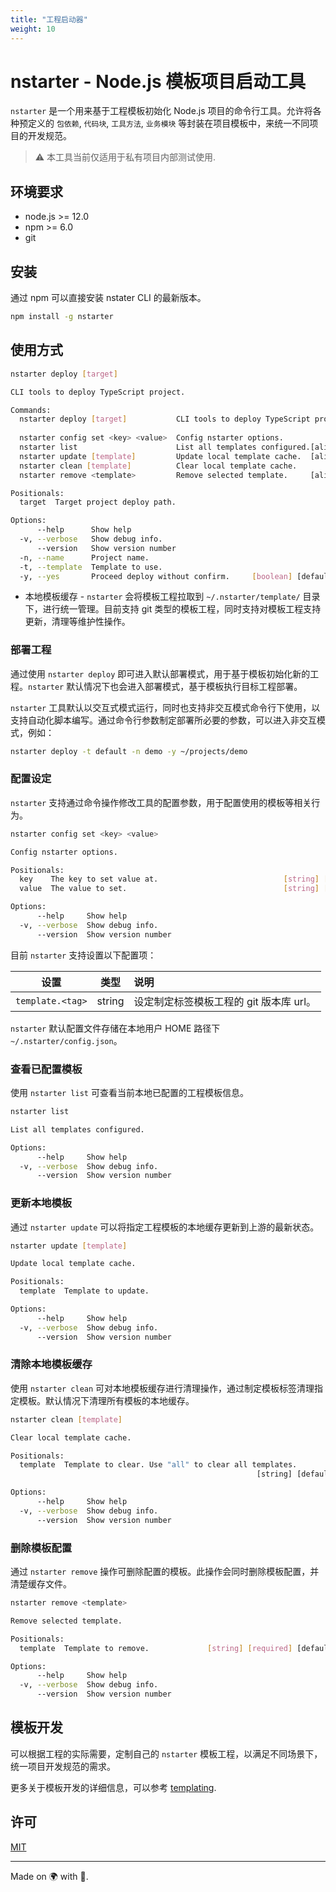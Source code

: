 ```yaml
---
title: "工程启动器"
weight: 10
---
```


# nstarter - Node.js 模板项目启动工具

`nstarter` 是一个用来基于工程模板初始化 Node.js 项目的命令行工具。允许将各种预定义的 `包依赖`, `代码块`, `工具方法`, `业务模块` 等封装在项目模板中，来统一不同项目的开发规范。

> ⚠ 本工具当前仅适用于私有项目内部测试使用.

## 环境要求

* node.js >= 12.0
* npm >= 6.0
* git


## 安装

通过 npm 可以直接安装 nstater CLI 的最新版本。

```bash
npm install -g nstarter
```

## 使用方式

```bash
nstarter deploy [target]

CLI tools to deploy TypeScript project.

Commands:
  nstarter deploy [target]           CLI tools to deploy TypeScript project.
                                                                       [default]
  nstarter config set <key> <value>  Config nstarter options.
  nstarter list                      List all templates configured.[aliases: ls]
  nstarter update [template]         Update local template cache.  [aliases: up]
  nstarter clean [template]          Clear local template cache.
  nstarter remove <template>         Remove selected template.     [aliases: rm]

Positionals:
  target  Target project deploy path.                                   [string]

Options:
      --help      Show help                                            [boolean]
  -v, --verbose   Show debug info.                                     [boolean]
      --version   Show version number                                  [boolean]
  -n, --name      Project name.                                         [string]
  -t, --template  Template to use.                                      [string]
  -y, --yes       Proceed deploy without confirm.     [boolean] [default: false]
```

* 本地模板缓存 - `nstarter` 会将模板工程拉取到 `~/.nstarter/template/` 目录下，进行统一管理。目前支持 git 类型的模板工程，同时支持对模板工程支持更新，清理等维护性操作。


### 部署工程

通过使用 `nstarter deploy` 即可进入默认部署模式，用于基于模板初始化新的工程。`nstarter` 默认情况下也会进入部署模式，基于模板执行目标工程部署。

`nstarter` 工具默认以交互式模式运行，同时也支持非交互模式命令行下使用，以支持自动化脚本编写。通过命令行参数制定部署所必要的参数，可以进入非交互模式，例如：

```bash
nstarter deploy -t default -n demo -y ~/projects/demo
```


### 配置设定

`nstarter` 支持通过命令操作修改工具的配置参数，用于配置使用的模板等相关行为。

```bash
nstarter config set <key> <value>

Config nstarter options.

Positionals:
  key    The key to set value at.                            [string] [required]
  value  The value to set.                                   [string] [required]

Options:
      --help     Show help                                             [boolean]
  -v, --verbose  Show debug info.                                      [boolean]
      --version  Show version number                                   [boolean]
```

目前 `nstarter` 支持设置以下配置项：

| 设置 | 类型 | 说明 |
|:---:|:---:|:---|
| `template.<tag>` | string | 设定制定标签模板工程的 git 版本库 url。 |

`nstarter` 默认配置文件存储在本地用户 HOME 路径下 `~/.nstarter/config.json`。

### 查看已配置模板

使用 `nstarter list` 可查看当前本地已配置的工程模板信息。

```bash
nstarter list

List all templates configured.

Options:
      --help     Show help                                             [boolean]
  -v, --verbose  Show debug info.                                      [boolean]
      --version  Show version number                                   [boolean]
```

### 更新本地模板

通过 `nstarter update` 可以将指定工程模板的本地缓存更新到上游的最新状态。

```bash
nstarter update [template]

Update local template cache.

Positionals:
  template  Template to update.                                         [string]

Options:
      --help     Show help                                             [boolean]
  -v, --verbose  Show debug info.                                      [boolean]
      --version  Show version number                                   [boolean]
```

### 清除本地模板缓存

使用 `nstarter clean` 可对本地模板缓存进行清理操作，通过制定模板标签清理指定模板。默认情况下清理所有模板的本地缓存。

```bash
nstarter clean [template]

Clear local template cache.

Positionals:
  template  Template to clear. Use "all" to clear all templates.
                                                       [string] [default: "all"]

Options:
      --help     Show help                                             [boolean]
  -v, --verbose  Show debug info.                                      [boolean]
      --version  Show version number                                   [boolean]
```

### 删除模板配置

通过 `nstarter remove` 操作可删除配置的模板。此操作会同时删除模板配置，并清楚缓存文件。
 
```bash
nstarter remove <template>

Remove selected template.

Positionals:
  template  Template to remove.             [string] [required] [default: "all"]

Options:
      --help     Show help                                             [boolean]
  -v, --verbose  Show debug info.                                      [boolean]
      --version  Show version number                                   [boolean]
```

## 模板开发

可以根据工程的实际需要，定制自己的 `nstarter` 模板工程，以满足不同场景下，统一项目开发规范的需求。

更多关于模板开发的详细信息，可以参考 [templating](./doc/templating.md).


## 许可

[MIT](./LICENSE)

----

Made on 🌍 with 💓.
